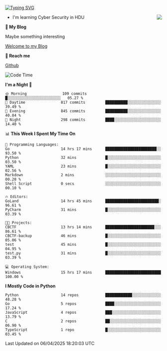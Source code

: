 [![Typing SVG](https://readme-typing-svg.herokuapp.com?font=Fira+Code&pause=1000&random=false&width=450&height=60&lines=Hello+%F0%9F%91%8B%F0%9F%8F%BB;I'm+JBNRZ)](https://git.io/typing-svg)

<a href="#">
  <img align="right" src="https://github-readme-stats.vercel.app/api?username=JBNRZ&show_icons=true&bg_color=15,f2f7fd,E0EAFC" />
</a>

- I'm learning Cyber Security in HDU

 **🌱 My Blog**

Maybe something interesting

[Welcome to my Blog](https://jbnrz.com.cn/)

 **💬 Reach me** 

[Github](https://github.com/JBNRZ)


<!--START_SECTION:waka-->
![Code Time](http://img.shields.io/badge/Code%20Time-1%2C104%20hrs-blue)

**I'm a Night 🦉** 

```text
🌞 Morning                109 commits         █░░░░░░░░░░░░░░░░░░░░░░░░   05.27 % 
🌆 Daytime                817 commits         ██████████░░░░░░░░░░░░░░░   39.49 % 
🌃 Evening                845 commits         ██████████░░░░░░░░░░░░░░░   40.84 % 
🌙 Night                  298 commits         ████░░░░░░░░░░░░░░░░░░░░░   14.40 % 
```


📊 **This Week I Spent My Time On** 

```text
💬 Programming Languages: 
Go                       14 hrs 17 mins      ███████████████████████░░   93.50 % 
Python                   32 mins             █░░░░░░░░░░░░░░░░░░░░░░░░   03.50 % 
YAML                     23 mins             █░░░░░░░░░░░░░░░░░░░░░░░░   02.56 % 
Markdown                 2 mins              ░░░░░░░░░░░░░░░░░░░░░░░░░   00.28 % 
Shell Script             0 secs              ░░░░░░░░░░░░░░░░░░░░░░░░░   00.10 % 

🔥 Editors: 
GoLand                   14 hrs 45 mins      ████████████████████████░   96.61 % 
PyCharm                  31 mins             █░░░░░░░░░░░░░░░░░░░░░░░░   03.39 % 

🐱‍💻 Projects: 
CBCTF                    13 hrs 14 mins      ██████████████████████░░░   86.61 % 
CBCTF-backup             46 mins             █░░░░░░░░░░░░░░░░░░░░░░░░   05.06 % 
test                     45 mins             █░░░░░░░░░░░░░░░░░░░░░░░░   04.95 % 
test.py                  31 mins             █░░░░░░░░░░░░░░░░░░░░░░░░   03.39 % 

💻 Operating System: 
Windows                  15 hrs 17 mins      █████████████████████████   100.00 % 
```

**I Mostly Code in Python** 

```text
Python                   14 repos            ████████████░░░░░░░░░░░░░   48.28 % 
Go                       5 repos             ████░░░░░░░░░░░░░░░░░░░░░   17.24 % 
JavaScript               4 repos             ███░░░░░░░░░░░░░░░░░░░░░░   13.79 % 
C                        2 repos             ██░░░░░░░░░░░░░░░░░░░░░░░   06.90 % 
TypeScript               1 repo              █░░░░░░░░░░░░░░░░░░░░░░░░   03.45 % 
```




 Last Updated on 06/04/2025 18:20:03 UTC
<!--END_SECTION:waka-->
